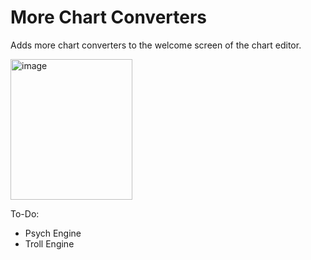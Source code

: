 # More Chart Converters

Adds more chart converters to the welcome screen of the chart editor.

<img width="195" height="225" alt="image" src="https://github.com/user-attachments/assets/46b38777-5280-407a-9c0a-f44917024ea0" />

To-Do:
- Psych Engine
- Troll Engine

